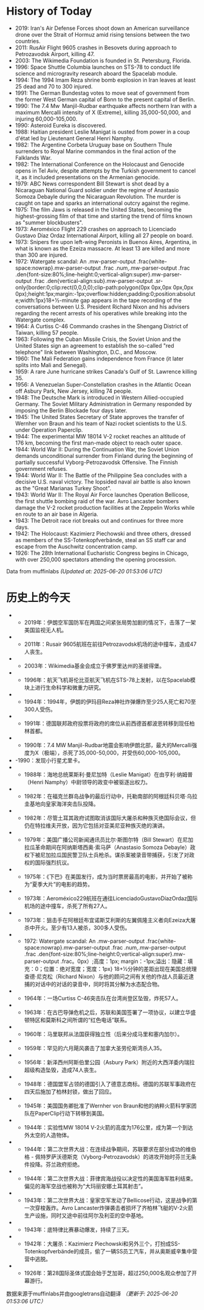 # History of Today 

- 2019: Iran's Air Defense Forces shoot down an American surveillance drone over the Strait of Hormuz amid rising tensions between the two countries.
- 2011: RusAir Flight 9605 crashes in Besovets during approach to Petrozavodsk Airport, killing 47.
- 2003: The Wikimedia Foundation is founded in St. Petersburg, Florida.
- 1996: Space Shuttle Columbia launches on STS-78 to conduct life science and microgravity research aboard the Spacelab module.
- 1994: The 1994 Imam Reza shrine bomb explosion in Iran leaves at least 25 dead and 70 to 300 injured.
- 1991: The German Bundestag votes to move seat of government from the former West German capital of Bonn to the present capital of Berlin.
- 1990: The 7.4 Mw  Manjil-Rudbar earthquake affects northern Iran with a maximum Mercalli intensity of X (Extreme), killing 35,000-50,000, and injuring 60,000-105,000.
- 1990: Asteroid Eureka is discovered.
- 1988: Haitian president Leslie Manigat is ousted from power in a coup d'état led by Lieutenant General Henri Namphy.
- 1982: The Argentine Corbeta Uruguay base on Southern Thule surrenders to Royal Marine commandos in the final action of the Falklands War.
- 1982: The International Conference on the Holocaust and Genocide opens in Tel Aviv, despite attempts by the Turkish government to cancel it, as it included presentations on the Armenian genocide.
- 1979: ABC News correspondent Bill Stewart is shot dead by a Nicaraguan National Guard soldier under the regime of Anastasio Somoza Debayle during the Nicaraguan Revolution. The murder is caught on tape and sparks an international outcry against the regime.
- 1975: The film Jaws is released in the United States, becoming the highest-grossing film of that time and starting the trend of films known as "summer blockbusters".
- 1973: Aeroméxico Flight 229 crashes on approach to Licenciado Gustavo Díaz Ordaz International Airport, killing all 27 people on board.
- 1973: Snipers fire upon left-wing Peronists in Buenos Aires, Argentina, in what is known as the Ezeiza massacre. At least 13 are killed and more than 300 are injured.
- 1972: Watergate scandal: An .mw-parser-output .frac{white-space:nowrap}.mw-parser-output .frac .num,.mw-parser-output .frac .den{font-size:80%;line-height:0;vertical-align:super}.mw-parser-output .frac .den{vertical-align:sub}.mw-parser-output .sr-only{border:0;clip:rect(0,0,0,0);clip-path:polygon(0px 0px,0px 0px,0px 0px);height:1px;margin:-1px;overflow:hidden;padding:0;position:absolute;width:1px}18+1⁄2-minute gap appears in the tape recording of the conversations between U.S. President Richard Nixon and his advisers regarding the recent arrests of his operatives while breaking into the Watergate complex.
- 1964: A Curtiss C-46 Commando crashes in the Shengang District of Taiwan, killing 57 people.
- 1963: Following the Cuban Missile Crisis, the Soviet Union and the United States sign an agreement to establish the so-called "red telephone" link between Washington, D.C., and Moscow.
- 1960: The Mali Federation gains independence from France (it later splits into Mali and Senegal).
- 1959: A rare June hurricane strikes Canada's Gulf of St. Lawrence killing 35.
- 1956: A Venezuelan Super-Constellation crashes in the Atlantic Ocean off Asbury Park, New Jersey, killing 74 people.
- 1948: The Deutsche Mark is introduced in Western Allied-occupied Germany. The Soviet Military Administration in Germany responded by imposing the Berlin Blockade four days later.
- 1945: The United States Secretary of State approves the transfer of Wernher von Braun and his team of Nazi rocket scientists to the U.S. under Operation Paperclip.
- 1944: The experimental MW 18014 V-2 rocket reaches an altitude of 176 km, becoming the first man-made object to reach outer space.
- 1944: World War II: During the Continuation War, the Soviet Union demands unconditional surrender from Finland during the beginning of partially successful Vyborg-Petrozavodsk Offensive. The Finnish government refuses.
- 1944: World War II: The Battle of the Philippine Sea concludes with a decisive U.S. naval victory. The lopsided naval air battle is also known as the "Great Marianas Turkey Shoot".
- 1943: World War II: The Royal Air Force launches Operation Bellicose, the first shuttle bombing raid of the war. Avro Lancaster bombers damage the V-2 rocket production facilities at the Zeppelin Works while en route to an air base in Algeria.
- 1943: The Detroit race riot breaks out and continues for three more days.
- 1942: The Holocaust: Kazimierz Piechowski and three others, dressed as members of the SS-Totenkopfverbände, steal an SS staff car and escape from the Auschwitz concentration camp.
- 1926: The 28th International Eucharistic Congress begins in Chicago, with over 250,000 spectators attending the opening procession.

Data from muffinlabs
*(Updated at: 2025-06-20 01:53:06 UTC)*

# 历史上的今天 

- -  2019年：伊朗空军国防军在两国之间紧张局势加剧的情况下，击落了一架美国监视无人机。
- -  2011年：Rusair 9605航班在前往Petrozavodsk机场的途中撞车，造成47人丧生。
- -  2003年：Wikimedia基金会成立于佛罗里达州的圣彼得堡。
- -  1996年：航天飞机哥伦比亚航天飞机在STS-78上发射，以在Spacelab模块上进行生命科学和微重力研究。
- -  1994年：1994年，伊朗的伊玛目Reza神社炸弹爆炸至少25人死亡和70至300人受伤。
- -  1991年：德国联邦政府投票将政府的席位从前西德首都波恩转移到现任柏林首都。
- -  1990年：7.4 MW Manjil-Rudbar地震会影响伊朗北部，最大的Mercalli强度为X（极端），杀死了35,000-50,000，并受伤60,000-105,000。
- -1990：发现小行星尤里卡。
- -  1988年：海地总统莱斯利·曼尼加特（Leslie Manigat）在由亨利·纳姆普（Henri Namphy）中尉领导的政变中被驱逐出权力。
- -  1982年：在福克兰群岛战争的最后行动中，托勒南部的阿根廷科贝塔·乌拉圭基地向皇家海洋突击队投降。
- -  1982年：尽管土耳其政府试图取消该国际大屠杀和种族灭绝国际会议，但仍在特拉维夫开放，因为它包括对亚美尼亚种族灭绝的演讲。
- -  1979年：美国广播公司新闻通讯员比尔·斯图尔特（Bill Stewart）在尼加拉瓜革命期间在阿纳斯塔西奥·索马萨（Anastasio Somoza Debayle）政权下被尼加拉瓜国民警卫队士兵枪杀。谋杀案被录音带捕获，引发了对政权的国际强烈抗议。
- -  1975年：《下巴》在美国发行，成为当时票房最高的电影，并开始了被称为“夏季大片”的电影的趋势。
- -  1973年：Aeroméxico229航班在通往LicenciadoGustavoDíazOrdaz国际机场的途中撞车，杀死了所有27人。
- -  1973年：狙击手在阿根廷布宜诺斯艾利斯的左翼佩隆主义者向Ezeiza大屠杀中开火。至少有13人被杀，300多人受伤。
- - 1972: Watergate scandal: An .mw-parser-output .frac{white-space:nowrap}.mw-parser-output .frac .num,.mw-parser-output .frac .den{font-size:80%;line-height:0;vertical-align:super}.mw-parser-output .frac。0px）;高度：1px; margin：-1px;溢出：隐藏：填充：0；位置：绝对宽度；宽度：1px} 18+1⁄2分钟的差距出现在美国总统理查德·尼克松（Richard Nixon）与他的顾问之间有关他的作战人员最近逮捕的对话中的对话的录音中，同时将其分解为水态配合物。
- -  1964年：一场Curtiss C-46突击队在台湾尚登区坠毁，炸死57人。
- -  1963年：在古巴导弹危机之后，苏联和美国签署了一项协议，以建立华盛顿特区和莫斯科之间所谓的“红色电话”联系。
- -  1960年：马里联邦从法国获得独立性（后来分成马里和塞内加尔）。
- -  1959年：罕见的六月飓风袭击了加拿大圣劳伦斯湾杀人35。
- -  1956年：新泽西州阿斯伯里公园（Asbury Park）附近的大西洋委内瑞拉超级构造坠毁，造成74人丧生。
- -  1948年：德国盟军占领的德国引入了德意志商标。德国的苏联军事政府在四天后施加了柏林封锁，做出了回应。
- -  1945年：美国国务卿批准了Wernher von Braun和他的纳粹火箭科学家团队在PaperClip行动下转移到美国。
- -  1944年：实验性MW 18014 V-2火箭的高度为176公里，成为第一个到达外太空的人造物体。
- -  1944年：第二次世界大战：在连续战争期间，苏联要求在部分成功的维伯格 - 佩特罗萨沃德斯克（Vyborg-Petrozavodsk）的进攻开始时芬兰无条件投降。芬兰政府拒绝。
- -  1944年：第二次世界大战：菲律宾海战役以决定性的美国海军胜利结束。偏见的海军空战也被称为“大玛丽安娜土耳其射击”。
- -  1943年：第二次世界大战：皇家空军发动了Bellicose行动，这是战争的第一次穿梭轰炸。Avro Lancaster炸弹袭击者损坏了齐柏林飞艇的V-2火箭生产设施，同时又途中前往阿尔及利亚的空中基地。
- -  1943年：底特律比赛暴动爆发，持续了三天。
- -  1942年：大屠杀：Kazimierz Piechowski和另外三个，打扮成SS-Totenkopfverbände的成员，偷了一辆SS员工汽车，并从奥斯威辛集中营营中逃脱。
- -  1926年：第28国际圣体式国会始于芝加哥，超过250,000名观众参加了开幕游行。

数据来源于muffinlabs并由googletrans自动翻译
*（更新于: 2025-06-20 01:53:06 UTC）*